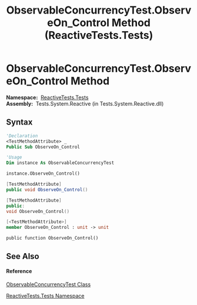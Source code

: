 ﻿---
title: ObservableConcurrencyTest.ObserveOn_Control Method  (ReactiveTests.Tests)
TOCTitle: ObserveOn_Control Method
ms:assetid: M:ReactiveTests.Tests.ObservableConcurrencyTest.ObserveOn_Control
ms:mtpsurl: https://msdn.microsoft.com/en-us/library/reactivetests.tests.observableconcurrencytest.observeon_control(v=VS.103)
ms:contentKeyID: 36619830
ms.date: 06/28/2011
mtps_version: v=VS.103
f1_keywords:
- ReactiveTests.Tests.ObservableConcurrencyTest.ObserveOn_Control
dev_langs:
- CSharp
- JScript
- VB
- FSharp
- c++
---

# ObservableConcurrencyTest.ObserveOn\_Control Method

**Namespace:**  [ReactiveTests.Tests](hh289046\(v=vs.103\).md)  
**Assembly:**  Tests.System.Reactive (in Tests.System.Reactive.dll)

## Syntax

``` vb
'Declaration
<TestMethodAttribute> _
Public Sub ObserveOn_Control
```

``` vb
'Usage
Dim instance As ObservableConcurrencyTest

instance.ObserveOn_Control()
```

``` csharp
[TestMethodAttribute]
public void ObserveOn_Control()
```

``` c++
[TestMethodAttribute]
public:
void ObserveOn_Control()
```

``` fsharp
[<TestMethodAttribute>]
member ObserveOn_Control : unit -> unit 
```

``` jscript
public function ObserveOn_Control()
```

## See Also

#### Reference

[ObservableConcurrencyTest Class](hh303373\(v=vs.103\).md)

[ReactiveTests.Tests Namespace](hh289046\(v=vs.103\).md)

